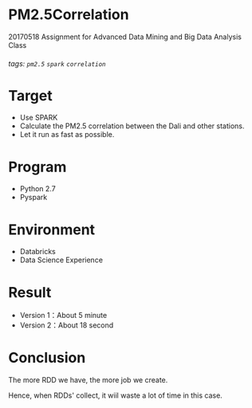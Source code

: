 # PM2.5Correlation
20170518 Assignment for Advanced Data Mining and Big Data Analysis Class
###### tags: `pm2.5` `spark` `correlation`

Target
===
- Use SPARK
- Calculate the PM2.5 correlation between the Dali and other stations.
- Let it run as fast as possible.

Program
===
- Python 2.7
- Pyspark

Environment
===
- Databricks
- Data Science Experience

Result
===
- Version 1：About 5 minute
- Version 2：About 18 second

Conclusion
===
The more RDD we have, the more job we create.

Hence, when RDDs' collect, it wiil waste a lot of time in this case.
